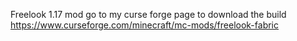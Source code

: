 Freelook 1.17 mod go to my curse forge page to download the build
https://www.curseforge.com/minecraft/mc-mods/freelook-fabric
